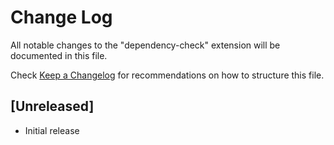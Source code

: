 # Change Log

All notable changes to the "dependency-check" extension will be documented in this file.

Check [Keep a Changelog](http://keepachangelog.com/) for recommendations on how to structure this file.

## [Unreleased]

- Initial release